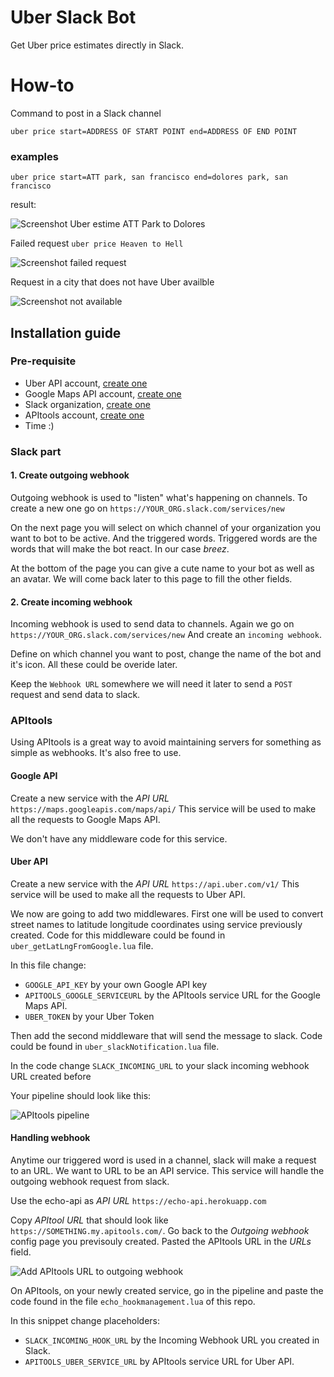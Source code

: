 # Uber Slack Bot

Get Uber price estimates directly in Slack.

# How-to
Command to post in a Slack channel

`uber price start=ADDRESS OF START POINT end=ADDRESS OF END POINT`

### examples
`uber price start=ATT park, san francisco end=dolores park, san francisco`

result:

![Screenshot Uber estime ATT Park to Dolores](http://i.imgur.com/kFbvEk8.png?1)

Failed request `uber price Heaven to Hell`

![Screenshot failed request](https://i.imgur.com/SRYaBRW.png)

Request in a city that does not have Uber availble

![Screenshot not available](https://i.imgur.com/8lxkiia.png)

## Installation guide

### Pre-requisite
  - Uber API account, [create one](https://developer.uber.com/)
  - Google Maps API account, [create one](https://console.developers.google.com/)
  - Slack organization, [create one](https://slack.com/)
  - APItools account, [create one](https://apitools.com)
  - Time :)

  
### Slack part
#### 1. Create outgoing webhook
Outgoing webhook is used to "listen" what's happening on channels.
To create a new one go on `https://YOUR_ORG.slack.com/services/new`

On the next page you will select on which channel of your organization you want to bot to be active. And the triggered words. Triggered words are the words that will make the bot react. In our case *breez*.

At the bottom of the page you can give a cute name to your bot as well as an avatar.
We will come back later to this page to fill the other fields.

#### 2. Create incoming webhook
Incoming webhook is used to send data to channels.
Again we go on `https://YOUR_ORG.slack.com/services/new`
And create an `incoming webhook`.

Define on which channel you want to post, change the name of the bot and it's icon. All these could be overide later.

Keep the `Webhook URL` somewhere we will need it later to send a `POST` request and send data to slack.

### APItools
Using APItools is a great way to avoid maintaining servers for something as simple as webhooks. It's also free to use.

#### Google API
Create a new service with the *API URL* `https://maps.googleapis.com/maps/api/`
This service will be used to make all the requests to Google Maps API.

We don't have any middleware code for this service.

#### Uber API
Create a new service with the *API URL* `https://api.uber.com/v1/`
This service will be used to make all the requests to Uber API.

We now are going to add two middlewares. First one will be used to convert street names to latitude longitude coordinates using service previously created.
Code for this middleware could be found in `uber_getLatLngFromGoogle.lua` file.

In this file change:

- `GOOGLE_API_KEY` by your own Google API key
- `APITOOLS_GOOGLE_SERVICEURL` by the APItools service URL for the Google Maps API.
- `UBER_TOKEN` by your Uber Token

Then add the second middleware that will send the message to slack. Code could be found in `uber_slackNotification.lua` file.

In the code change `SLACK_INCOMING_URL` to your slack incoming webhook URL created before

Your pipeline should look like this:

![APItools pipeline](https://i.imgur.com/IY8uiZK.png)

#### Handling webhook
Anytime our triggered word is used in a channel, slack will make a request to an URL. We want to URL to be an API service. This service will handle the outgoing webhook request from slack.

Use the echo-api as *API URL* `https://echo-api.herokuapp.com`

Copy *APItool URL* that should look like `https://SOMETHING.my.apitools.com/`.
Go back to the *Outgoing webhook* config page you previsouly created. Pasted the APItools URL in the *URLs* field.

![Add APItools URL to outgoing webhook](https://i.imgur.com/QCL5rHP.png)

On APItools, on your newly created service, go in the pipeline and paste the code found in the file `echo_hookmanagement.lua` of this repo.

In this snippet change placeholders:

- `SLACK_INCOMING_HOOK_URL` by the Incoming Webhook URL you created in Slack.
- `APITOOLS_UBER_SERVICE_URL` by APItools service URL for Uber API.
